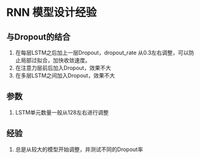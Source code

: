 # RNN 模型设计经验

## 与Dropout的结合

1. 在每层LSTM之后加上一层Dropout，dropout_rate 从0.3左右调整，可以防止局部过拟合，加快收敛速度。
2. 在注意力层前后加入Dropout，效果不大
3. 在多层LSTM之间加入Dropout，效果不大

## 参数

1. LSTM单元数量一般从128左右进行调整

## 经验

1. 总是从较大的模型开始调整，并测试不同的Dropout率